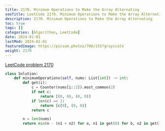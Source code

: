 ```yaml
---
title: 2170. Minimum Operations to Make the Array Alternating
seoTitle: LeetCode 2170. Minimum Operations to Make the Array Alternating | Python solution and explanation
description: 2170. Minimum Operations to Make the Array Alternating
toc: true
tags: []
categories: [Algorithms, LeetCode]
date: 2024-01-01
lastMod: 2024-01-01
featuredImage: https://picsum.photos/700/155?grayscale
weight: 2170
---
```


[LeetCode problem 2170](https://leetcode.com/problems/minimum-operations-to-make-the-array-alternating/)

```python
class Solution:
    def minimumOperations(self, nums: List[int]) -> int:
        def get(i):
            c = Counter(nums[i::2]).most_common(2)
            if not c:
                return [(0, 0), (0, 0)]
            if len(c) == 1:
                return [c[0], (0, 0)]
            return c

        n = len(nums)
        return min(n - (n1 + n2) for a, n1 in get(0) for b, n2 in get(1) if a != b)

```

